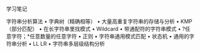 学习笔记

字符串分析算法
• 字典树（精确相等）
  • 大量高重复字符串的存储与分析
• KMP （部分匹配）
  • 在长字符串里找模式
• Wildcard
  • 带通配符的字符串模式
  • ?任意字符；*任意数量的任意字符
• 正则
  • 字符串通用模式匹配
• 状态机
  • 通用的字符串分析
• LL LR
  • 字符串多层级结构分析